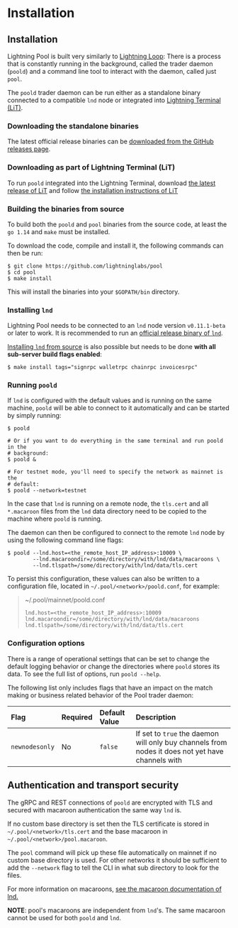 # Installation

## Installation

Lightning Pool is built very similarly to [Lightning Loop](https://github.com/lightninglabs/loop): There is a process that is constantly running in the background, called the trader daemon \(`poold`\) and a command line tool to interact with the daemon, called just `pool`.

The `poold` trader daemon can be run either as a standalone binary connected to a compatible `lnd` node or integrated into [Lightning Terminal \(LiT\)](https://github.com/lightninglabs/lightning-terminal).

### Downloading the standalone binaries

The latest official release binaries can be [downloaded from the GitHub releases page](https://github.com/lightninglabs/pool/releases).

### Downloading as part of Lightning Terminal \(LiT\)

To run `poold` integrated into the Lightning Terminal, download [the latest release of LiT](https://github.com/lightninglabs/lightning-terminal/releases) and follow [the installation instructions of LiT](https://github.com/lightninglabs/lightning-terminal#execution)

### Building the binaries from source

To build both the `poold` and `pool` binaries from the source code, at least the `go 1.14` and `make` must be installed.

To download the code, compile and install it, the following commands can then be run:

```text
$ git clone https://github.com/lightninglabs/pool
$ cd pool
$ make install
```

This will install the binaries into your `$GOPATH/bin` directory.

### Installing `lnd`

Lightning Pool needs to be connected to an `lnd` node version `v0.11.1-beta` or later to work. It is recommended to run an [official release binary of `lnd`](https://github.com/lightningnetwork/lnd/releases).

[Installing `lnd` from source](https://github.com/lightningnetwork/lnd/blob/master/docs/INSTALL.md#installing-lnd) is also possible but needs to be done **with all sub-server build flags enabled**:

```text
$ make install tags="signrpc walletrpc chainrpc invoicesrpc"
```

### Running `poold`

If `lnd` is configured with the default values and is running on the same machine, `poold` will be able to connect to it automatically and can be started by simply running:

```text
$ poold

# Or if you want to do everything in the same terminal and run poold in the
# background:
$ poold &

# For testnet mode, you'll need to specify the network as mainnet is the
# default:
$ poold --network=testnet
```

In the case that `lnd` is running on a remote node, the `tls.cert` and all `*.macaroon` files from the `lnd` data directory need to be copied to the machine where `poold` is running.

The daemon can then be configured to connect to the remote `lnd` node by using the following command line flags:

```text
$ poold --lnd.host=<the_remote_host_IP_address>:10009 \
        --lnd.macaroondir=/some/directory/with/lnd/data/macaroons \
        --lnd.tlspath=/some/directory/with/lnd/data/tls.cert
```

To persist this configuration, these values can also be written to a configuration file, located in `~/.pool/<network>/poold.conf`, for example:

> ~/.pool/mainnet/poold.conf
>
> ```text
> lnd.host=<the_remote_host_IP_address>:10009
> lnd.macaroondir=/some/directory/with/lnd/data/macaroons
> lnd.tlspath=/some/directory/with/lnd/data/tls.cert
> ```

### Configuration options

There is a range of operational settings that can be set to change the default logging behavior or change the directories where `poold` stores its data. To see the full list of options, run `poold --help`.

The following list only includes flags that have an impact on the match making or business related behavior of the Pool trader daemon:

| Flag | Required | Default Value | Description |
| :--- | :--- | :--- | :--- |
| `newnodesonly` | No | `false` | If set to `true` the daemon will only buy channels from nodes it does not yet have channels with |

## Authentication and transport security

The gRPC and REST connections of `poold` are encrypted with TLS and secured with macaroon authentication the same way `lnd` is.

If no custom base directory is set then the TLS certificate is stored in `~/.pool/<network>/tls.cert` and the base macaroon in `~/.pool/<network>/pool.macaroon`.

The `pool` command will pick up these file automatically on mainnet if no custom base directory is used. For other networks it should be sufficient to add the `--network` flag to tell the CLI in what sub directory to look for the files.

For more information on macaroons, [see the macaroon documentation of lnd.](https://github.com/lightningnetwork/lnd/blob/master/docs/macaroons.md)

**NOTE**: pool's macaroons are independent from `lnd`'s. The same macaroon cannot be used for both `poold` and `lnd`.

